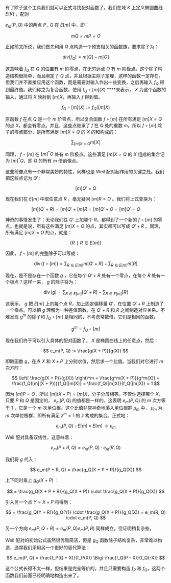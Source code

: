 有了除子这个工具我们就可以正式寻找配对函数了。我们在域 $K$ 上定义椭圆曲线 $E(K)$ ，配对

$e_m(P,Q)$ 中的两点 $P$ , $Q$ 在 $E[m]$ 中，即：

$$
mQ=mP=O
$$

正如前文所说，我们首先利用 $Q$ 点构造一个预支相关的函数族，要求除子为：

$$
div⁡(f_Q)=m[Q]−m[O]
$$

这意味着 $f_Q$ 在 $Q$ 的位置有 $m$ 阶零点，在无穷远点 $O$ 有 $m$ 阶极点。这个除子构造结构很简单，而且绑定了 $Q$ 点，并且根据主除子定理，这样的函数一定存在。但我们并不直接应用这个函数，而是需要对输入作出一些变换，之后再输入 $f_Q$ 得到最终值。我们称之为复合函数，使用 $f_Q \circ [m](X)$ ****来表示， $X$ 为这个函数的输入，通过将 $X$ 映射到 $[m]X$，再输入 $f$ 得到值。

$$
f_Q \circ [m](X) := f_Q([m]X)
$$

原函数 $f$ 在点 $Q$ 是一个 $m$ 阶零点，所以复合函数 $f \circ [m]$ 在所有满足 $[m]X = Q$ 的点 $X$，都会有零点。并且，这些点继承了 $f$ 在 $Q$ 处的重数 $m$。所以 $f \circ [m]$ 除子的零点部分，是所有满足 $[m]X = Q$ 的 $X$ 的和构成的：

$$
\sum_{[m]X = Q} m[X]
$$

同理， $f \circ [m]$ 在 $[m]^*O$ 处有 $m$ 阶极点。这些满足 $[m]X = Q$  的 $X$ 组成的集合记为 $[m]^*Q$，即  $Q$ 的所有 $m$ 倍前像点。

这些前像点有一个非常美妙的特性，同样也是 Weil 配对起作用的关键之处。我们把这些点记为  $Q'$ :

$$
[m]Q'=Q
$$

现在我们在 $E[m]$ 中取任意点 $R$ ，毫无疑问 $[m]R=O$ 。我们将上式变换为：

$$
[m](Q'+R)=[m]Q'+[m]R=[m]Q'+O=[m]Q'=Q
$$

神奇的事情发生了：无论我们往 $Q'$ 上加哪个 $R$，都得到了一个新的 $f \circ [m]$ 的零点。也就是说，所有这些满足 $[m]X = Q$ 的点，其实都可以写成 $Q'+R$ 。同理，所有满足 $[m]X = O$ 的点，就是：

$$
\{R∣R\in E[m]\}
$$

因此， $f \circ [m]$ 的完整除子可以写成：

$$
\operatorname{div}(f \circ [m]) = \sum_{R \in E[m]} m[Q' + R] - \sum_{R \in E[m]} m[R]
$$

现在，是不是存在一个函数 $g$ ，它在每个 $Q'+R$ 处有一个零点，在每个 $R$ 处有一个极点？这样一来， $g$ 的除子将为：

$$
\operatorname{div}(g) = \sum_{R \in E[m]} [Q' + R] - \sum_{R \in E[m]} [R]
$$

这表示， $g$ 把 $E[m]$ 上的每个点 $R$，加上固定偏移量 $Q'$，在位置 $Q'+R$ 上制造了一个零点。可以把 $g$ 理解为一种差值函数，在 $Q'+R$ 和 $R$ 之间制造对应关系。不难发现 $g^m$ 的除子和 $f_Q \circ [m]$ 是相同的，不考虑常数倍，它们是相同的函数。

$$
g^m = f_Q \circ [m]
$$

现在我们终于可以引入具体的配对函数了。 $X$ 是椭圆曲线上的任意点，然后：

$$
e_m(P, Q) := \frac{g(X + P)}{g(X)}
$$

即取函数 $g$，在点 $X$ 和 $X + P$ 上分别求值，然后求一个比值。当我们对它进行 $m$ 次方时：

$$
\left( \frac{g(X + P)}{g(X)} \right)^m = \frac{g^m(X + P)}{g^m(X)} = \frac{f_Q([m](X + P))}{f_Q([m]X)} = \frac{f_Q([m]X)}{f_Q([m]X)} = 1
$$

因为 $[m]P = O$，所以 $[m](X + P) = [m]X$，分子分母相等。不管你选择哪个 $X$，只要 $P$ 和 $Q$ 是固定的， $e_m(P, Q)$ 的值都是一样的。这表明 $e_m(P, Q)$ 的 $m$ 次方等于 $1$ ，它是一个 $m$ 次单位根。这个比值非常神奇地落入单位根群 $\mu_m$ 中， $\mu_m$ 为 $m$ 次单位根群，即所有满足 $z^m = 1$ 的 $z$ 构成的集合。正式地：

$$
e_m(P,Q): E[m] \times E[m] \to \mu_m
$$

Weil 配对具备双线性，这意味着：

$$
e_m(P + R, Q) = e_m(P, Q) \cdot e_m(R, Q)
$$

我们将 $g$ 代入：

$$
e_m(P + R, Q) = \frac{g_Q(X + P + R)}{g_Q(X)}
$$

上下同时乘上 $g_Q(X + P)$ ：

$$
= \frac{g_Q(X + P + R)}{g_Q(X + P)} \cdot \frac{g_Q(X + P)}{g_Q(X)}
$$

引入另一个点 $Y = X + P$ 将得到：

$$
= \frac{g_Q(Y + R)}{g_Q(Y)} \cdot \frac{g_Q(X + P)}{g_Q(X)} = e_m(R, Q) \cdot e_m(P, Q)
$$

另一个方向 $e_m(P,Q+R)=e_m(P,Q)e_m(P,R)$ 同样成立，但证明稍复杂些。

Weil 配对的初始公式虽然很优雅简洁，但是 $g_Q$ 函数除子结构复杂，非常难以构造，通常我们采用另一个更好的替代算法：

$$
e_m(P, Q) = \frac{f_P(Q + X)}{f_P(X)} \Big/ \frac{f_Q(P - X)}{f_Q(-X)}
$$

这个公式长得不太一样，但结果是完全等价的，并且只需要构造 $f_P$ 和 $f_Q$，这两个函数我们前面已经明确地构造出来了。